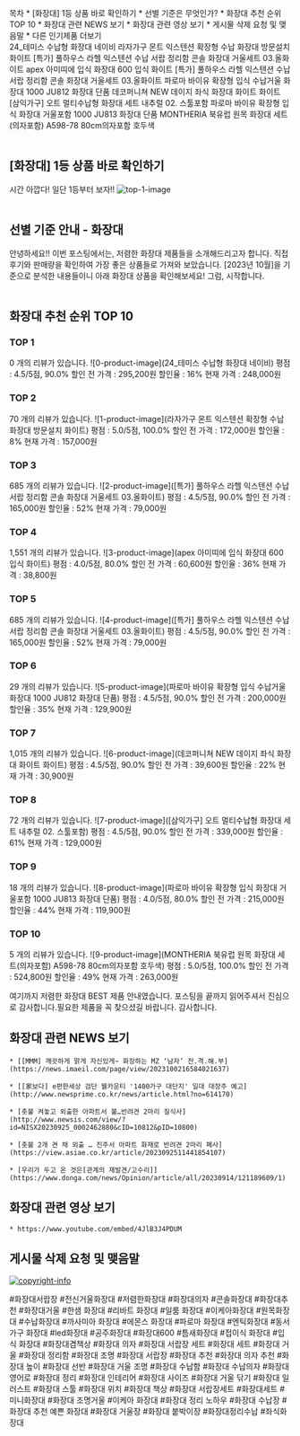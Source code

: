 

목차
    * [화장대] 1등 상품 바로 확인하기
    * 선별 기준은 무엇인가?
    * 화장대 추천 순위 TOP 10
    * 화장대 관련 NEWS 보기
    * 화장대 관련 영상 보기
    * 게시물 삭제 요청 및 맺음말
    * 다른 인기제품 더보기
<br >
24_테미스 수납형 화장대 네이비 라자가구 몬트 익스텐션 확장형 수납 화장대 방문설치 화이트 [특가] 풀하우스 라헬 익스텐션 수납 서랍 정리함 콘솔 화장대 거울세트 03.올화이트 apex 아미띠에 입식 화장대 600 입식 화이트 [특가] 풀하우스 라헬 익스텐션 수납 서랍 정리함 콘솔 화장대 거울세트 03.올화이트 파로마 바이유 확장형 입식 수납거울 화장대 1000 JU812 화장대 단품 데코퍼니쳐 NEW 데이지 좌식 화장대 화이트 화이트 [삼익가구] 오트 멀티수납형 화장대 세트 내추럴 02. 스툴포함 파로마 바이유 확장형 입식 화장대 거울포함 1000 JU813 화장대 단품 MONTHERIA 북유럽 원목 화장대 세트(의자포함) A598-78 80cm의자포함 호두색
<br >
<br >
## [화장대] 1등 상품 바로 확인하기
시간 아깝다! 일단 1등부터 보자!!
![top-1-image](https://thumbnail6.coupangcdn.com/thumbnails/remote/230x230ex/image/vendor_inventory/images/2019/06/07/22/3/3df89740-3f42-438b-becb-e508be159a01.jpg)
<br >
<br >
## 선별 기준 안내 - 화장대
안녕하세요!!
이번 포스팅에서는, 저렴한 화장대 제품들을 소개해드리고자 합니다.
직접 후기와 판매량을 확인하여 가장 좋은 상품들로 가져와 보았습니다.
[2023년 10월]을 기준으로 분석한 내용들이니 아래 화장대 상품을 확인해보세요!
그럼, 시작합니다.
<br >
<br >
## 화장대 추천 순위 TOP 10
### TOP 1
0 개의 리뷰가 있습니다.
![0-product-image](24_테미스 수납형 화장대 네이비)
평점 : 4.5/5점, 90.0%
할인 전 가격 : 295,200원
할인율 : 16%
현재 가격 : 248,000원

### TOP 2
70 개의 리뷰가 있습니다.
![1-product-image](라자가구 몬트 익스텐션 확장형 수납 화장대 방문설치 화이트)
평점 : 5.0/5점, 100.0%
할인 전 가격 : 172,000원
할인율 : 8%
현재 가격 : 157,000원

### TOP 3
685 개의 리뷰가 있습니다.
![2-product-image]([특가] 풀하우스 라헬 익스텐션 수납 서랍 정리함 콘솔 화장대 거울세트 03.올화이트)
평점 : 4.5/5점, 90.0%
할인 전 가격 : 165,000원
할인율 : 52%
현재 가격 : 79,000원

### TOP 4
1,551 개의 리뷰가 있습니다.
![3-product-image](apex 아미띠에 입식 화장대 600 입식 화이트)
평점 : 4.0/5점, 80.0%
할인 전 가격 : 60,600원
할인율 : 36%
현재 가격 : 38,800원

### TOP 5
685 개의 리뷰가 있습니다.
![4-product-image]([특가] 풀하우스 라헬 익스텐션 수납 서랍 정리함 콘솔 화장대 거울세트 03.올화이트)
평점 : 4.5/5점, 90.0%
할인 전 가격 : 165,000원
할인율 : 52%
현재 가격 : 79,000원

### TOP 6
29 개의 리뷰가 있습니다.
![5-product-image](파로마 바이유 확장형 입식 수납거울 화장대 1000 JU812 화장대 단품)
평점 : 4.5/5점, 90.0%
할인 전 가격 : 200,000원
할인율 : 35%
현재 가격 : 129,900원

### TOP 7
1,015 개의 리뷰가 있습니다.
![6-product-image](데코퍼니쳐 NEW 데이지 좌식 화장대 화이트 화이트)
평점 : 4.5/5점, 90.0%
할인 전 가격 : 39,600원
할인율 : 22%
현재 가격 : 30,900원

### TOP 8
72 개의 리뷰가 있습니다.
![7-product-image]([삼익가구] 오트 멀티수납형 화장대 세트 내추럴 02. 스툴포함)
평점 : 4.5/5점, 90.0%
할인 전 가격 : 339,000원
할인율 : 61%
현재 가격 : 129,000원

### TOP 9
18 개의 리뷰가 있습니다.
![8-product-image](파로마 바이유 확장형 입식 화장대 거울포함 1000 JU813 화장대 단품)
평점 : 4.0/5점, 80.0%
할인 전 가격 : 215,000원
할인율 : 44%
현재 가격 : 119,900원

### TOP 10
5 개의 리뷰가 있습니다.
![9-product-image](MONTHERIA 북유럽 원목 화장대 세트(의자포함) A598-78 80cm의자포함 호두색)
평점 : 5.0/5점, 100.0%
할인 전 가격 : 524,800원
할인율 : 49%
현재 가격 : 263,000원

여기까지 저렴한 화장대 BEST 제품 안내였습니다.
포스팅을 끝까지 읽어주셔서 진심으로 감사합니다.필요한 제품을 꼭 찾으셨길 바랍니다. 감사합니다.
## 화장대 관련 NEWS 보기
    * [[MMM] 깨끗하게 맑게 자신있게~ 화장하는 MZ ‘남자’ 전.격.해.부](https://news.imaeil.com/page/view/2023100216584021637)

    * [[家보다] e편한세상 검단 웰카운티 '1400가구 대단지' 일대 대장주 예고](http://www.newsprime.co.kr/news/article.html?no=614170)

    * [촛불 켜놓고 외출한 아파트서 불…반려견 2마리 질식사](http://www.newsis.com/view/?id=NISX20230925_0002462880&cID=10812&pID=10800)

    * [촛불 2개 켠 채 외출 … 진주서 아파트 화재로 반려견 2마리 폐사](https://view.asiae.co.kr/article/2023092511441854107)

    * [우리가 두고 온 것은[관계의 재발견/고수리]](https://www.donga.com/news/Opinion/article/all/20230914/121189609/1)

## 화장대 관련 영상 보기
    * https://www.youtube.com/embed/4JlB3J4PDUM

## 게시물 삭제 요청 및 맺음말
[![copyright-info](https://drive.google.com/uc?export=view&id=1rrDvgRFtniZUJzEze3RxH9UM_5iJu73n)](https://forms.gle/N6M96xkpbghg1zq16)

#화장대서랍장 #전신거울화장대 #저렴한화장대 #화장대의자 #콘솔화장대 #화장대추천 #화장대거울 #한샘 화장대 #리바트 화장대 #일룸 화장대 #이케아화장대 #원목화장대 #수납화장대 #까사미아 화장대 #에몬스 화장대 #파로마 화장대 #엔틱화장대 #동서가구 화장대 #led화장대 #공주화장대 #화장대600 #틈새화장대 #접이식 화장대 #입식 화장대 #화장대겸책상 #화장대 의자 #화장대 서랍장 세트 #화장대 세트 #화장대 거울 #화장대 정리함 #화장대 조명 #화장대 서랍장 #화장대 추천 #화장대 의자 추천 #화장대 높이 #화장대 선반 #화장대 거울 조명 #화장대 수납함 #화장대 수납의자 #화장대 영어로 #화장대 정리 #화장대 인테리어 #화장대 사이즈 #화장대 거울 닦기 #화장대 일러스트 #화장대 스툴 #화장대 위치 #화장대 책상 #화장대 서랍장세트 #화장대세트 #미니화장대 #화장대 조명거울 #이케아 화장대 #화장대 정리 노하우 #화장대 수납장 #화장대 추천 예쁜 화장대 #화장대 거울장 #화장대 붙박이장 #화장대정리수납 #좌식화장대
